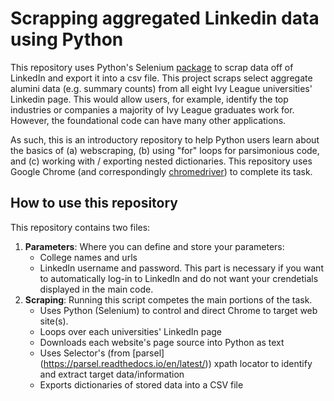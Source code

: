 # Scrapping aggregated Linkedin data using Python
This repository uses Python's Selenium [package](https://selenium-python.readthedocs.io/) to scrap data off of LinkedIn and export it into a csv file. This project scraps select aggregate alumini data (e.g. summary counts) from all eight Ivy League universities' Linkedin page. This would allow users, for example, identify the top industries or companies a majority of Ivy League graduates work for. However, the foundational code can have many other applications. 

As such, this is an introductory repository to help Python users learn about the basics of (a) webscraping, (b) using "for" loops for parsimonious code, and (c) working with / exporting nested dictionaries. This repository uses Google Chrome (and correspondingly [chromedriver](https://chromedriver.chromium.org/)) to complete its task. 

## How to use this repository
This repository contains two files:

1. **Parameters**: Where you can define and store your parameters:
    + College names and urls
    + LinkedIn username and password. This part is necessary if you want to automatically log-in to LinkedIn and do not want your crendetials displayed in the main code.  
2. **Scraping**: Running this script competes the main portions of the task. 
    + Uses Python (Selenium) to control and direct Chrome to target web site(s).
    + Loops over each universities' LinkedIn page
    + Downloads each website's page source into Python as text
    + Uses Selector's (from [parsel] (https://parsel.readthedocs.io/en/latest/)) xpath locator to identify and extract target data/information
    + Exports dictionaries of stored data into a CSV file
